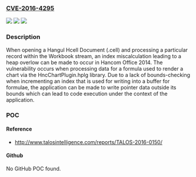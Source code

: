 ### [CVE-2016-4295](https://cve.mitre.org/cgi-bin/cvename.cgi?name=CVE-2016-4295)
![](https://img.shields.io/static/v1?label=Product&message=Hancom%20Office&color=blue)
![](https://img.shields.io/static/v1?label=Version&message=n%2Fa&color=blue)
![](https://img.shields.io/static/v1?label=Vulnerability&message=index%20miscalculation&color=brighgreen)

### Description

When opening a Hangul Hcell Document (.cell) and processing a particular record within the Workbook stream, an index miscalculation leading to a heap overlow can be made to occur in Hancom Office 2014. The vulnerability occurs when processing data for a formula used to render a chart via the HncChartPlugin.hplg library. Due to a lack of bounds-checking when incrementing an index that is used for writing into a buffer for formulae, the application can be made to write pointer data outside its bounds which can lead to code execution under the context of the application.

### POC

#### Reference
- http://www.talosintelligence.com/reports/TALOS-2016-0150/

#### Github
No GitHub POC found.

